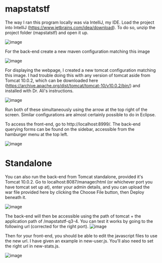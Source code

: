 # mapstatstf

The way I ran this program locally was via IntelliJ, my IDE.
Load the project into IntelliJ (https://www.jetbrains.com/idea/download).
To do so, unzip the project folder (mapstatstf) and open it up.

![image](https://user-images.githubusercontent.com/33711919/229609649-9ad8f789-fe78-470f-9c6d-9e023106a410.png)


For the back-end create a new maven configuration matching this image

![image](https://user-images.githubusercontent.com/33711919/229597270-3073e524-7ba0-4ec8-b3c7-202152a9c21f.png)

For displaying the webpage, I created a new tomcat configuration matching this image. I had trouble doing this with any version of tomcat aside from Tomcat 10.0.2, which can be downloaded here (https://archive.apache.org/dist/tomcat/tomcat-10/v10.0.2/bin/) and installed with Dr. Ali's instructions. 

![image](https://user-images.githubusercontent.com/33711919/229598443-992ef046-414c-46f4-aff1-59f62b8548c7.png)

Run both of these simultaneously using the arrow at the top right of the screen. Similar configurations are almost certainly possible to do in Eclipse.

To access the front-end, go to http://localhost:8999/. The back-end querying forms can be found on the sidebar, accessible from the hamburger menu at the top left.

![image](https://user-images.githubusercontent.com/33711919/229601692-aaae036d-be2a-4a69-934b-e807ee58a1ee.png)


# Standalone
You can also run the back-end from Tomcat standalone, provided it's Tomcat 10.0.2. Go to localhost:8087/manager/html (or whichever port you have tomcat set up at), enter your admin details, and you can upload the war file provided here by clicking the Choose File button, then Deploy beneath it.

![image](https://user-images.githubusercontent.com/33711919/229600504-35c3f04a-250c-4af7-907e-96d55c583cc3.png)

The back-end will then be accessible using the path of tomcat + the application path of /mapstatstf-q3-4. You can test it works by going to the following url (corrected for the right port).
![image](https://user-images.githubusercontent.com/33711919/229600933-8152ffa1-d855-4aa2-803c-1e24f8ef67e5.png)

Then for your front-end, you should be able to edit the javascript files to use the new url. I have given an example in new-user.js. You'll also need to set the right url in new-stats.js.

![image](https://user-images.githubusercontent.com/33711919/229601300-c2af9cef-d931-4e4e-b998-bc655a348e65.png)


